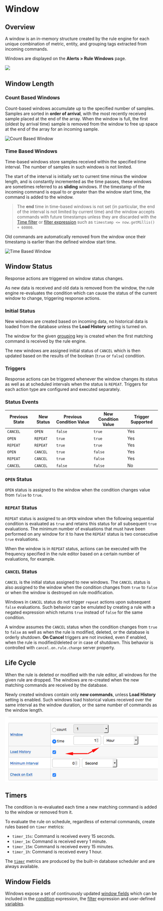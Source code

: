 # Window

## Overview

A window is an in-memory structure created by the rule engine for each unique combination of metric, entity, and grouping tags extracted from incoming commands.

Windows are displayed on the **Alerts > Rule Windows** page.

![](./images/rule-windows.png)

## Window Length

### Count Based Windows

Count-based windows accumulate up to the specified number of samples. Samples are sorted in **order of arrival**, with the most recently received sample placed at the end of the array. When the window is full, the first (oldest by arrival time) sample is removed from the window to free up space at the end of the array for an incoming sample.

![Count Based Window](./images/count_based_window3.png "count_based_window")

### Time Based Windows

Time-based windows store samples received within the specified time interval. The number of samples in such windows is not limited.

The start of the interval is initially set to current time minus the window length, and is constantly incremented as the time passes, these windows are sometimes referred to as **sliding** windows. If the timestamp of the incoming command is equal to or greater than the window start time, the command is added to the window.

> The **end** time in time-based windows is not set (in particular, the end of the interval is not limited by current time) and the window accepts commands with future timestamps unless they are discarded with the [Time filter](filters.md#time-filter) or [filter expression](filters.md#filter-expression) such as `timestamp <= now.getMillis() + 60000`.

Old commands are automatically removed from the window once their timestamp is earlier than the defined window start time.

![Time Based Window](./images/time_based_window3.png)

## Window Status

Response actions are triggered on window status changes.

As new data is received and old data is removed from the window, the rule engine re-evaluates the condition which can cause the status of the current window to change, triggering response actions.

### Initial Status

New windows are created based on incoming data, no historical data is loaded from the database unless the **Load History** setting is turned on.

The window for the given [grouping](grouping.md) key is created when the first matching command is received by the rule engine.

The new windows are assigned initial status of `CANCEL` which is then updated based on the results of the boolean (`true` or `false`) condition.

### Triggers

Response actions can be triggered whenever the window changes its status as well as at scheduled intervals when the status is `REPEAT`. Triggers for each action type are configured and executed separately.

### Status Events

| Previous State | New Status | Previous Condition Value | New Condition Value | Trigger Supported |
| --- | --- | --- | --- | --- |
| `CANCEL` | `OPEN` | `false` | `true` | Yes |
| `OPEN`  | `REPEAT` | `true` | `true` | Yes |
| `REPEAT` | `REPEAT` | `true` | `true` | Yes |
| `OPEN` | `CANCEL` | `true` | `false` | Yes |
| `REPEAT` | `CANCEL` | `true` | `false` | Yes |
| `CANCEL` | `CANCEL` | `false` | `false` | No |

### `OPEN` Status

`OPEN` status is assigned to the window when the condition changes value from `false` to `true`.

### `REPEAT` Status

`REPEAT` status is assigned to an `OPEN` window when the following sequential condition is evaluated as `true` and retains this status for all subsequent `true` evaluations. The minimum number of evaluations that must have been performed on any window for it to have the `REPEAT` status is two consecutive `true` evaluations.

When the window is in `REPEAT` status, actions can be executed with the frequency specified in the rule editor based on a certain number of evaluations, for example.

### `CANCEL` Status

`CANCEL` is the initial status assigned to new windows. The `CANCEL` status is also assigned to the window when the condition changes from `true` to `false` or when the window is destroyed on rule modification.

Windows in `CANCEL` status do not trigger `repeat` actions upon subsequent `false` evaluations. Such behavior can be emulated by creating a rule with a negated expression which returns `true` instead of `false` for the same condition.

A window assumes the `CANCEL` status when the condition changes from `true` to `false` as well as when the rule is modified, deleted, or the database is orderly shutdown. **On Cancel** triggers are not invoked, even if enabled, when the rule is modified/deleted or in case of shutdown.  This behavior is controlled with `cancel.on.rule.change` server property.

## Life Cycle

When the rule is deleted or modified with the rule editor, all windows for the given rule are dropped. The windows are re-created when the new matching commands are received by the database.

Newly created windows contain only **new commands**, unless **Load History** setting is enabled. Such windows load historical values received over the same interval as the window duration, or the same number of commands as the window length.

![](./images/load-history.png)

## Timers

The condition is re-evaluated each time a new matching command is added to the window or removed from it.

To evaluate the rule on schedule, regardless of external commands, create rules based on `timer` metrics:

* `timer_15s`: Command is received every 15 seconds.
* `timer_1m`: Command is received every 1 minute.
* `timer_15m`: Command is received every 15 minutes.
* `timer_1h`: Command is received every 1 hour.

The [`timer`](scheduled-rules.md) metrics are produced by the built-in database scheduler and are always available.

## Window Fields

Windows expose a set of continuously updated [window fields](window-fields.md) which can be included in the [condition](condition.md) expression, the [filter](filters.md) expression and user-defined [variables](variables.md).
